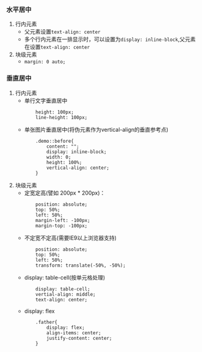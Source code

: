 ### 水平居中
1. 行内元素
	- 父元素设置`text-align: center`
	- 多个行内元素在一排显示时，可以设置为`display: inline-block`,父元素在设置`text-align: center`
2. 块级元素
	- `margin: 0 auto;`

### 垂直居中
1. 行内元素
	- 单行文字垂直居中
		```
			height: 100px;
			line-height: 100px;
		```
	- 单张图片垂直居中(将伪元素作为vertical-align的垂直参考点)
		```
			.demo::before{
				content: "";
				display: inline-block;
				width: 0;
				height: 100%;
				vertical-align: center;
			}
		```
2. 块级元素
	- 定宽定高(譬如 200px * 200px)：
		```
			position: absolute;
			top: 50%;
			left: 50%;
			margin-left: -100px;
			margin-top: -100px;
		```
	- 不定宽不定高(需要IE9以上浏览器支持)
		```
			position: absolute;
			top: 50%;
			left: 50%;
			transform: translate(-50%, -50%);
		```
	- display: table-cell(按单元格处理)
		```
			display: table-cell;
			vertial-align: middle;
			text-align: center;
		```
	- display: flex
		```
			.father{
				display: flex;
				align-items: center;
				justify-content: center;
			}
		```